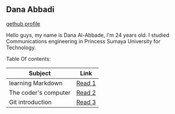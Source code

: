 ## Dana Abbadi
[gethub profile](https://github.com/DanaAbbadi)

Hello guys, my name is Dana Al-Abbade, I'm 24 years old. I studied Communications engineering in Princess Sumaya University for Technology. 
 
 Table Of contents:

 |Subject                   | Link                                                                         |
 |--------------------------|------------------------------------------------------------------------------|
 | learning Markdown        | [Read 1](https://danaabbadi.github.io/learning_journal/Learning)             |
 | The coder's computer     | [Read 2](https://danaabbadi.github.io/learning_journal/Learning) |
 | Git introduction         | [Read 3](https://danaabbadi.github.io/learning_journal/Git_Intro)            |

